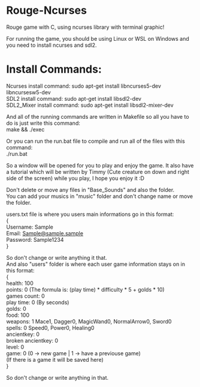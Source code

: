 # Rouge-Ncurses
Rouge game with C, using ncurses library with terminal graphic!                           

For running the game, you should be using Linux or WSL on Windows and you need to install ncurses and sdl2.                           
# Install Commands:                           
Ncurses install command: sudo apt-get install libncurses5-dev libncursesw5-dev         
SDL2 install command: sudo apt-get install libsdl2-dev         
SDL2_Mixer install command: sudo apt-get install libsdl2-mixer-dev            

And all of the running commands are written in Makefile so all you have to do is just write this command:                           
make && ./exec                           

Or you can run the run.bat file to compile and run all of the files with this command:                                                      
./run.bat                           

So a window will be opened for you to play and enjoy the game. It also have a tutorial which will be written by Timmy (Cute creature on down and right side of the screen) while you play, I hope you enjoy it :D                           

Don't delete or move any files in "Base_Sounds" and also the folder.                           
You can add your musics in "music" folder and don't change name or move the folder.                           

users.txt file is where you users main informations go in this format:                           
{                           
Username: Sample                           
Email: Sample@sample.sample                           
Password: Sample1234                           
}                           

So don't change or write anything it that.                           
And also "users" folder is where each user game information stays on in this format:                           
{                           
health: 100                           
points: 0 (The formula is: (play time) * difficulty * 5 + golds * 10)                           
games count: 0                           
play time: 0 (By seconds)                           
golds: 0                           
food: 100                           
weapons: 1 Mace1, Dagger0, MagicWand0, NormalArrow0, Sword0                           
spells: 0 Speed0, Power0, Healing0                           
ancientkey: 0                           
broken ancientkey: 0                           
level: 0                           
game: 0 (0 -> new game | 1 -> have a previouse game)                           
(If there is a game it will be saved here)                           
}                           

So don't change or write anything in that.                           
